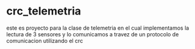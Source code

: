 # crc_telemetria
este es proyecto para la clase de telemetria en el cual implementamos la lectura de 3 sensores y lo comunicamos a travez de un protocolo de comunicacion 
utilizando el crc
